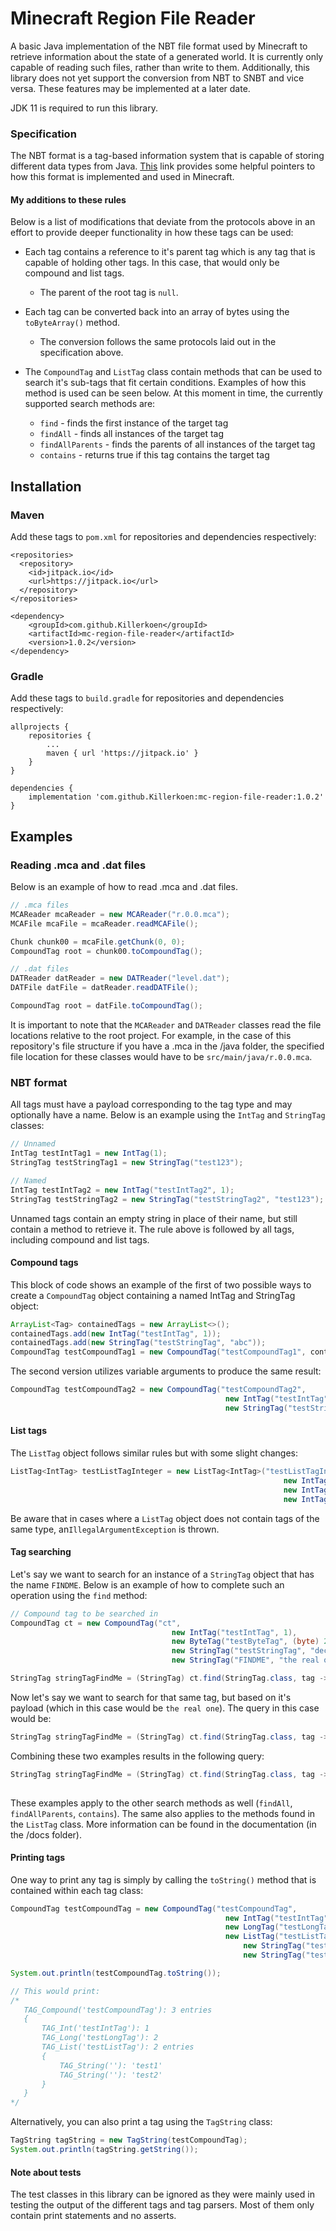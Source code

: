 # Minecraft Region File Reader
A basic Java implementation of the NBT file format used by Minecraft to retrieve information about 
the state of a generated world. It is currently only capable of reading such files,
rather than write to them. Additionally, this library does not yet support the 
conversion from NBT to SNBT and vice versa. These features may be implemented at a 
later date.

JDK 11 is required to run this library.

### Specification
The NBT format is a tag-based information system that is capable of storing different
data types from Java. <a href="https://minecraft.fandom.com/wiki/NBT_format#:~:text=The%20Named%20Binary%20Tag%20(NBT,an%20ID%20and%20a%20name." target="_blank">This</a> 
link provides some helpful pointers to how this format is implemented and used in
Minecraft.

#### My additions to these rules
Below is a list of modifications that deviate from the protocols above in an effort to
provide deeper functionality in how these tags can be used:
* Each tag contains a reference to it's parent tag which is any tag that is capable of
holding other tags. In this case, that would only be compound and list tags.
    * The parent of the root tag is ``null``.
    
* Each tag can be converted back into an array of bytes using the ``toByteArray()`` method. 
    * The conversion follows the same protocols laid out in the specification above.
    
* The ``CompoundTag`` and ``ListTag`` class contain methods that can be used to search it's
sub-tags that fit certain conditions. Examples of how this method is used can be seen below. 
At this moment in time, the currently supported search methods are:
    * ``find`` - finds the first instance of the target tag
    * ``findAll`` - finds all instances of the target tag
    * ``findAllParents`` - finds the parents of all instances of the target tag
    * ``contains`` - returns true if this tag contains the target tag

## Installation
### Maven
Add these tags to `pom.xml` for repositories and dependencies respectively:
```
<repositories>
  <repository>
    <id>jitpack.io</id>
    <url>https://jitpack.io</url>
  </repository>
</repositories>
```
```
<dependency>
    <groupId>com.github.Killerkoen</groupId>
    <artifactId>mc-region-file-reader</artifactId>
    <version>1.0.2</version>
</dependency>
```

### Gradle
Add these tags to `build.gradle` for repositories and dependencies respectively:
```
allprojects {
    repositories {
        ...
        maven { url 'https://jitpack.io' }
    }
}
```
```
dependencies {
    implementation 'com.github.Killerkoen:mc-region-file-reader:1.0.2'
}
```

## Examples
### Reading .mca and .dat files
Below is an example of how to read .mca and .dat files.
```java
// .mca files
MCAReader mcaReader = new MCAReader("r.0.0.mca");
MCAFile mcaFile = mcaReader.readMCAFile();

Chunk chunk00 = mcaFile.getChunk(0, 0);
CompoundTag root = chunk00.toCompoundTag();

// .dat files
DATReader datReader = new DATReader("level.dat");
DATFile datFile = datReader.readDATFile();

CompoundTag root = datFile.toCompoundTag();
```
It is important to note that the `MCAReader` and `DATReader` classes read the file 
locations relative to the root project. For example, in the case of this repository's
file structure if you have a .mca in the /java folder, the specified file location
for these classes would have to be `src/main/java/r.0.0.mca`.

### NBT format
All tags must have a payload corresponding to the tag type and may optionally
have a name. Below is an example using the ``IntTag`` and ``StringTag`` classes:
```java
// Unnamed
IntTag testIntTag1 = new IntTag(1);
StringTag testStringTag1 = new StringTag("test123");

// Named
IntTag testIntTag2 = new IntTag("testIntTag2", 1);
StringTag testStringTag2 = new StringTag("testStringTag2", "test123");
```
Unnamed tags contain an empty string in place of their name, but still contain
a method to retrieve it. The rule above is followed by all tags, including 
compound and list tags.

#### Compound tags
This block of code shows an example of the first of two possible ways to create a 
```CompoundTag``` object containing a named IntTag and StringTag object:
```java
ArrayList<Tag> containedTags = new ArrayList<>();
containedTags.add(new IntTag("testIntTag", 1));
containedTags.add(new StringTag("testStringTag", "abc"));
CompoundTag testCompoundTag1 = new CompoundTag("testCompoundTag1", containedTags);
```
The second version utilizes variable arguments to produce the same result:
```java
CompoundTag testCompoundTag2 = new CompoundTag("testCompoundTag2",
                                                new IntTag("testIntTag", 1),
                                                new StringTag("testStringTag", "abc"));
```

#### List tags
The ``ListTag`` object follows similar rules but with some slight changes:
```java
ListTag<IntTag> testListTagInteger = new ListTag<IntTag>("testListTagIntTag",
                                                             new IntTag(1),
                                                             new IntTag(2),
                                                             new IntTag(3));
```
Be aware that in cases where a ``ListTag`` object does not contain tags of the 
same type, an``IllegalArgumentException`` is thrown.

#### Tag searching
Let's say we want to search for an instance of a ``StringTag`` object that has the name
``FINDME``. Below is an example of how to complete such an operation using the ``find``
method:
```java
// Compound tag to be searched in
CompoundTag ct = new CompoundTag("ct",
                                    new IntTag("testIntTag", 1),
                                    new ByteTag("testByteTag", (byte) 2),
                                    new StringTag("testStringTag", "decoy"),
                                    new StringTag("FINDME", "the real one"));

StringTag stringTagFindMe = (StringTag) ct.find(StringTag.class, tag -> tag.getName().equals("FINDME"));
```
Now let's say we want to search for that same tag, but based on it's payload (which 
in this case would be ``the real one``). The query in this case would be:
```java
StringTag stringTagFindMe = (StringTag) ct.find(StringTag.class, tag -> ((StringTag) tag).getPayload().equals("the real one"));
```
Combining these two examples results in the following query:
```java
StringTag stringTagFindMe = (StringTag) ct.find(StringTag.class, tag -> tag.getName().equals("FINDME") && 
                                                                        ((StringTag) tag).getPayload().equals("the real one"));
```
These examples apply to the other search methods as well (`findAll`, `findAllParents`, `contains`).
The same also applies to the methods found in the ``ListTag`` class. More information
can be found in the documentation (in the /docs folder).

#### Printing tags
One way to print any tag is simply by calling the `toString()` method that 
is contained within each tag class:
```java
CompoundTag testCompoundTag = new CompoundTag("testCompoundTag",
                                                new IntTag("testIntTag", 1),
                                                new LongTag("testLongTag", 2L),
                                                new ListTag("testListTag",
                                                    new StringTag("test1"),
                                                    new StringTag("test2")));

System.out.println(testCompoundTag.toString());

// This would print:
/* 
   TAG_Compound('testCompoundTag'): 3 entries
   {
       TAG_Int('testIntTag'): 1
       TAG_Long('testLongTag'): 2
       TAG_List('testListTag'): 2 entries
       {
           TAG_String(''): 'test1'
           TAG_String(''): 'test2'
       }
   }       
*/
```
Alternatively, you can also print a tag using the `TagString` class:
```java
TagString tagString = new TagString(testCompoundTag);
System.out.println(tagString.getString());
```
#### Note about tests
The test classes in this library can be ignored as they were mainly used 
in testing the output of the different tags and tag parsers. Most of them only
contain print statements and no asserts.
